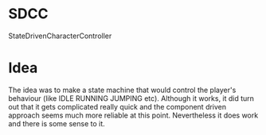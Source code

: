 # SDCC
StateDrivenCharacterController

# Idea
The idea was to make a state machine that would control the player's behaviour (like IDLE RUNNING JUMPING etc).
Although it works, it did turn out that it gets complicated really quick and the component driven approach seems much more reliable at this point.
Nevertheless it does work and there is some sense to it.